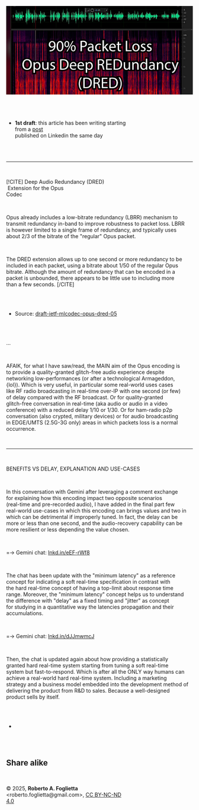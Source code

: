 <div id="firstdiv" created=":EN" style="max-width: 800px; margin: auto; white-space: pre-wrap; text-align: justify;">
<style>#printlink { display: inline; } @page { size: legal; margin: 0.50in 13.88mm 0.50in 13.88mm; zoom: 100%; } @media print { html { zoom: 100%; } }</style>

<div align="center"><img class="wbsketch paleinv" src="img/328-opus-coded-dred-and-real-time-systems.jpg" width="800"><br></div>

- **1st draft**: this article has been writing starting from a [post](https://www.linkedin.com/posts/robertofoglietta_modern-tech-tends-to-focus-on-moremore-activity-7342869559416184832-EytW) published on Linkedin the same day

---

[!CITE]
Deep Audio Redundancy (DRED)<br>
Extension for the Opus Codec<br>

Opus already includes a low-bitrate redundancy (LBRR) mechanism to transmit redundancy in-band to improve robustness to packet loss. LBRR is however limited to a single frame of redundancy, and typically uses about 2/3 of the bitrate of the "regular" Opus packet.

The DRED extension allows up to one second or more redundancy to be included in each packet, using a bitrate about 1/50 of the regular Opus bitrate. Although the amount of redundancy that can be encoded in a packet is unbounded, there appears to be little use to including more than a few seconds.
[/CITE]

- Source: [draft-ietf-mlcodec-opus-dred-05](https://lnkd.in/dNfYFZeS)

...

AFAIK, for what I have saw/read, the MAIN aim of the Opus encoding is to provide a quality-granted glitch-free audio experience despite networking low-performances (or after a technological Armageddon, {lol}). Which is very useful, in particular some real-world uses cases like RF radio broadcasting in real-time over-IP with one second (or few) of delay compared with the RF broadcast. Or for quality-granted glitch-free conversation in real-time (aka audio or audio in a video conference) with a reduced delay 1/10 or 1/30. Or for ham-radio p2p conversation (also crypted, military devices) or for audio broadcasting in EDGE/UMTS (2.5G-3G only) areas in which packets loss is a normal occurrence.

---

BENEFITS VS DELAY, EXPLANATION AND USE-CASES

In this conversation with Gemini after leveraging a comment exchange for explaining how this encoding impact two opposite scenarios (real-time and pre-recorded audio), I have added in the final part few real-world use-cases in which this encoding can brings values and two in which can be detrimental if improperly tuned. In fact, the delay can be more or less than one second, and the audio-recovery capability can be more resilient or less depending the value chosen.

=-> Gemini chat: [lnkd.in/eEF-rWf8](https://lnkd.in/eEF-rWf8)

The chat has been update with the "minimum latency" as a reference concept for indicating a soft real-time specification in contrast with the hard real-time concept of having a top-limit about response time range. Moreover, the "minimum latency" concept helps us to understand the difference with "delay" as a fixed timing and "jitter" as concept for studying in a quantitative way the latencies propagation and their accumulations.

=-> Gemini chat: [lnkd.in/dJJmwmcJ](https://lnkd.in/dJJmwmcJ)

Then, the chat is updated again about how providing a statistically granted hard real-time system starting from tuning a soft real-time system but fast-to-respond. Which is after all the ONLY way humans can achieve a real-world hard real-time system. Including a marketing strategy and a business model embedded into the development method of delivering the product from R&D to sales. Because a well-designed product sells by itself. 

+

## Share alike

&copy; 2025, **Roberto A. Foglietta** &lt;roberto.foglietta<span>@</span>gmail.com&gt;, [CC BY-NC-ND 4.0](https://creativecommons.org/licenses/by-nc-nd/4.0/)

</div>

